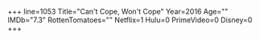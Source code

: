 +++
line=1053
Title="Can't Cope, Won't Cope"
Year=2016
Age=""
IMDb="7.3"
RottenTomatoes=""
Netflix=1
Hulu=0
PrimeVideo=0
Disney=0
+++


